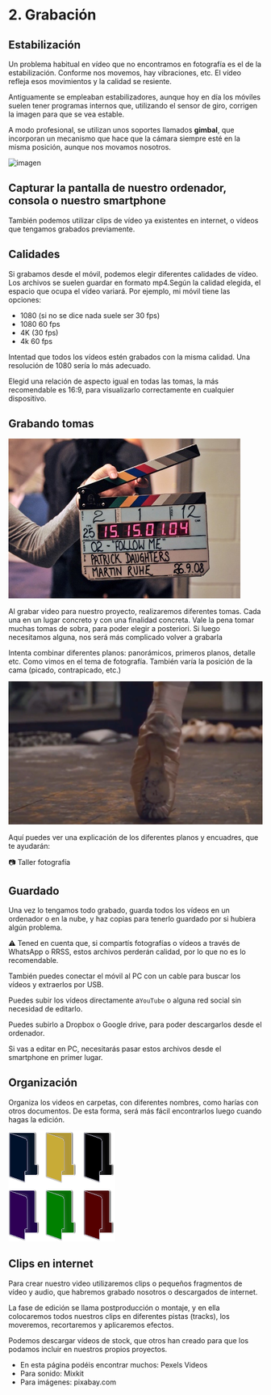 # 2. Grabación

## Estabilización

Un problema habitual en vídeo que no encontramos en fotografía es el de la estabilización. Conforme nos movemos, hay vibraciones, etc. El vídeo refleja esos movimientos y la calidad se resiente.

Antiguamente se empleaban estabilizadores, aunque hoy en día los móviles suelen tener programas internos que, utilizando el sensor de giro, corrigen la imagen para que se vea estable.

A modo profesional, se utilizan unos soportes llamados **gimbal**, que incorporan un mecanismo que hace que la cámara siempre esté en la misma posición, aunque nos movamos nosotros.

![imagen](media/image80.png)

## Capturar la pantalla de nuestro ordenador, consola o nuestro smartphone

También podemos utilizar clips de vídeo ya existentes en internet, o vídeos que tengamos grabados previamente.

## Calidades

Si grabamos desde el móvil, podemos elegir diferentes calidades de vídeo. Los archivos se suelen guardar en formato mp4.Según la calidad elegida, el espacio que ocupa el vídeo variará. Por ejemplo, mi móvil tiene las opciones:

- 1080 (si no se dice nada suele ser 30 fps)
- 1080 60 fps
- 4K (30 fps)
- 4k 60 fps

Intentad que todos los vídeos estén grabados con la misma calidad. Una resolución de 1080 sería lo más adecuado.

Elegid una relación de aspecto igual en todas las tomas, la más recomendable es 16:9, para visualizarlo correctamente en cualquier dispositivo.

## Grabando tomas

![imagen](media/image7.jpeg)

Al grabar video para nuestro proyecto, realizaremos diferentes tomas. Cada una en un lugar concreto y con una finalidad concreta. Vale la pena tomar muchas tomas de sobra, para poder elegir a posteriori. Si luego necesitamos alguna, nos será más complicado volver a grabarla

Intenta combinar diferentes planos: panorámicos, primeros planos, detalle etc. Como vimos en el tema de fotografía. También varía la posición de la cama (picado, contrapicado, etc.)

![imagen](media/image8.png)

Aquí puedes ver una explicación de los diferentes planos y encuadres, que te ayudarán:

📷 Taller fotografía

## Guardado

Una vez lo tengamos todo grabado, guarda todos los vídeos en un ordenador o en la nube, y haz copias para tenerlo guardado por si hubiera algún problema.

⚠️ Tened en cuenta que, si compartís fotografías o vídeos a través de WhatsApp o RRSS, estos archivos perderán calidad, por lo que no es lo recomendable.

También puedes conectar el móvil al PC con un cable para buscar los vídeos y extraerlos por USB.

Puedes subir los vídeos directamente a``YouTube`` o alguna red social sin necesidad de editarlo.

Puedes subirlo a Dropbox o Google drive, para poder descargarlos desde el ordenador.

Si vas a editar en PC, necesitarás pasar estos archivos desde el smartphone en primer lugar.

## Organización

Organiza los videos en carpetas, con diferentes nombres, como harías con otros documentos. De esta forma, será más fácil encontrarlos luego cuando hagas la edición.

![imagen](media/image9.png)

## Clips en internet

Para crear nuestro video utilizaremos clips o pequeños fragmentos de vídeo y audio, que habremos grabado nosotros o descargados de internet.

La fase de edición se llama postproducción o montaje, y en ella colocaremos todos nuestros clips en diferentes pistas (tracks), los moveremos, recortaremos y aplicaremos efectos.

Podemos descargar vídeos de stock, que otros han creado para que los podamos incluir en nuestros propios proyectos.

- En esta página podéis encontrar muchos: Pexels Videos
- Para sonido: Mixkit
- Para imágenes: pixabay.com
